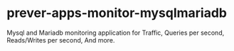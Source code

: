 # prever-apps-monitor-mysqlmariadb
Mysql and Mariadb monitoring application for Traffic, Queries per second, Reads/Writes per second, And more.
